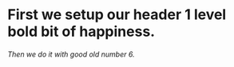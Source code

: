 # First we setup our header 1 level bold bit of happiness.

###### Then we do it with good old number 6.
